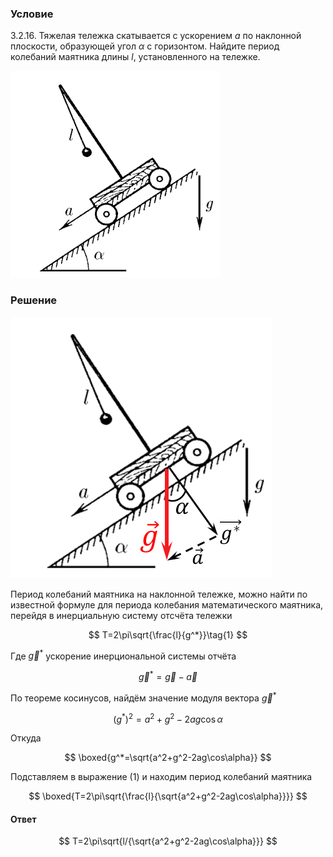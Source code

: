 ###  Условие

$3.2.16.$ Тяжелая тележка скатывается с ускорением $a$ по наклонной плоскости, образующей угол $\alpha$ с горизонтом. Найдите период колебаний маятника длины $l$, установленного на тележке.

![ К задаче $3.2.16$ |335x331, 31%](../../img/3.2.16/3.2.16.png)

### Решение

![ Вектор ускорения $\vec{g}^*$ в инерциональной системы отсчёта |419x418, 36%](../../img/3.2.16/3.2.16_1.png)

Период колебаний маятника на наклонной тележке, можно найти по известной формуле для периода колебания математического маятника, перейдя в инерциальную систему отсчёта тележки

$$
T=2\pi\sqrt{\frac{l}{g^*}}\tag{1}
$$

Где $\vec{g}^*$ ускорение инерциональной системы отчёта

$$
\vec{g}^*=\vec{g}-\vec{a}
$$

По теореме косинусов, найдём значение модуля вектора $\vec{g}^*$

$$
(g^{*})^2=a^2+g^2-2ag\cos\alpha
$$

Откуда

$$
\boxed{g^*=\sqrt{a^2+g^2-2ag\cos\alpha}}
$$

Подставляем в выражение $(1)$ и находим период колебаний маятника

$$
\boxed{T=2\pi\sqrt{\frac{l}{\sqrt{a^2+g^2-2ag\cos\alpha}}}}
$$

#### Ответ

$$
T=2\pi\sqrt{l/{\sqrt{a^2+g^2-2ag\cos\alpha}}}
$$